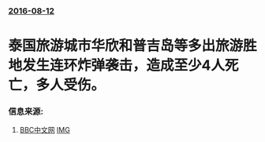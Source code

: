 ### [2016-08-12](/news/2016/08/12/index.md)

##### 
# 泰国旅游城市华欣和普吉岛等多出旅游胜地发生连环炸弹袭击，造成至少4人死亡，多人受伤。 




### 信息来源:

1. [BBC中文网](http://www.bbc.com/zhongwen/simp/world/2016/08/160812_thailand_blasts_more_explosions) [IMG](https://ichef.bbci.co.uk/news/ws/1024/branded_zhongwen/worldservice/live/assets/images/2016/08/12/160812061327_hua_hin_512x288__nocredit.jpg)
